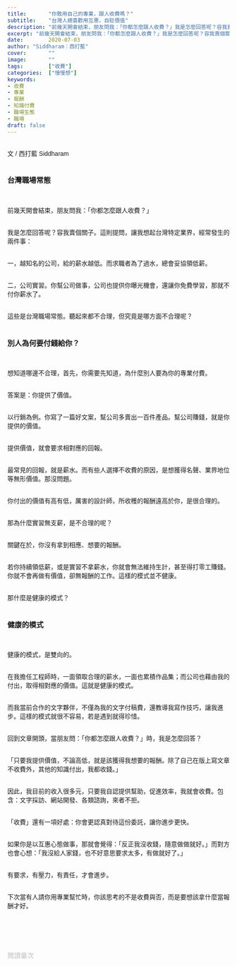 ```yaml
---
title:       "你敢用自己的專業，跟人收費嗎？"
subtitle:    "台灣人總喜歡用互惠，自貶價值"
description: "前幾天開會結束，朋友問我：「你都怎麼跟人收費？」我是怎麼回答呢？容我賣個關子。這則提問，讓我想起台灣特定業界，經常發生的兩件事："
excerpt: "前幾天開會結束，朋友問我：「你都怎麼跟人收費？」我是怎麼回答呢？容我賣個關子。這則提問，讓我想起台灣特定業界，經常發生的兩件事："
date:        2020-07-03
author: "Siddharam｜西打藍"
cover:       ""
image:       ""
tags:        ["收費"]
categories:  ["慢慢想"]
keywords:
- 收費
- 專業
- 報酬
- 知識付費
- 職場生態
- 職場
draft: false
---
```


<article style="font-family: 'Noto Sans TC', '微軟正黑體', sans-serif; font-weight: 300;">

<br>文 / 西打藍 Siddharam<br><br>

<h3 class="article-h1-color">台灣職場常態</h3><br>

前幾天開會結束，朋友問我：「你都怎麼跟人收費？」<br><br>

我是怎麼回答呢？容我賣個關子。這則提問，讓我想起台灣特定業界，經常發生的兩件事：<br><br>

一，越知名的公司，給的薪水越低。而求職者為了過水，總會妥協領低薪。<br><br>

二，公司實習。你幫公司做事，公司也提供你曝光機會，還讓你免費學習，那就不付你薪水了。<br><br>

這些是台灣職場常態。聽起來都不合理，但究竟是哪方面不合理呢？<br><br>


<h3 class="article-h1-color">別人為何要付錢給你？</h3><br>

想知道哪邊不合理，首先，你需要先知道，為什麼別人要為你的專業付費。<br><br>

答案是：你提供了價值。<br><br>

以行銷為例。你寫了一篇好文案，幫公司多賣出一百件產品。幫公司賺錢，就是你提供的價值。<br><br>

提供價值，就會要求相對應的回報。<br><br>

最常見的回報，就是薪水。而有些人選擇不收費的原因，是想獲得名聲、業界地位等無形價值。那沒問題。<br><br>

你付出的價值有高有低，厲害的設計師，所收穫的報酬遠高於你，是很合理的。<br><br>

那為什麼實習無支薪，是不合理的呢？<br><br>

關鍵在於，你沒有拿到相應、想要的報酬。<br><br>

若你持續領低薪，或是實習不拿薪水，你就會無法維持生計，甚至得打零工賺錢。你就不會再做有價值，卻無報酬的工作。這樣的模式並不健康。<br><br>

那什麼是健康的模式？<br><br>


<h3 class="article-h1-color">健康的模式</h3><br>

健康的模式，是雙向的。<br><br>

在我擔任工程師時，一面領取合理的薪水，一面也累積作品集；而公司也藉由我的付出，取得相對應的價值。這就是健康的模式。<br><br>

而我當前合作的文字夥伴，不僅為我的文字付稿費，還教導我寫作技巧，讓我進步。這樣的模式就很不容易，若是遇到就得珍惜。<br><br>

回到文章開頭，當朋友問：「你都怎麼跟人收費？」時，我是怎麼回答？<br><br>

「只要我提供價值，不論高低，就是該獲得我想要的報酬。除了自己在版上寫文章不收費外，其他的知識付出，我都收錢。」<br><br>

因此，我目前的收入很多元，只要我自認提供幫助，促進效率，我就會收費。包含：文字採訪、網站開發、各類諮詢，來者不拒。<br><br>

「收費」還有一項好處：你會更認真對待這份委託，讓你進步更快。<br><br>

如果你是以互惠心態做事，那就會覺得：「反正我沒收錢，隨意做做就好。」而對方也會心想：「我沒給人家錢，也不好意思要求太多，有做就好了。」<br><br>

有要求，有壓力，有責任，才會進步。<br><br>

下次當有人請你用專業幫忙時，你該思考的不是收費與否，而是要想該拿什麼當報酬才好。<br><br>


<br><br><br>

</article>

<div style="color: #bfbfbf; font-size: 15px;" id="busuanzi_container_page_pv">
  閱讀量<span id="busuanzi_value_page_pv"></span>次
</div>

<script src="../../js/post.js"></script>





